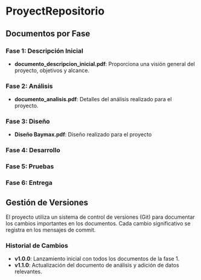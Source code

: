 # ProyectRepositorio

## Documentos por Fase

### Fase 1: Descripción Inicial
- **documento_descripcion_inicial.pdf**: Proporciona una visión general del proyecto, objetivos y alcance.

### Fase 2: Análisis
- **documento_analisis.pdf**: Detalles del análisis realizado para el proyecto.
### Fase 3: Diseño
- **Diseño Baymax.pdf**: Diseño realizado para el proyecto

### Fase 4: Desarrollo


### Fase 5: Pruebas


### Fase 6: Entrega


## Gestión de Versiones
El proyecto utiliza un sistema de control de versiones (Git) para documentar los cambios importantes en los documentos. Cada cambio significativo se registra en los mensajes de commit.

### Historial de Cambios
- **v1.0.0**: Lanzamiento inicial con todos los documentos de la fase 1.
- **v1.1.0**: Actualización del documento de análisis y adición de datos relevantes.



